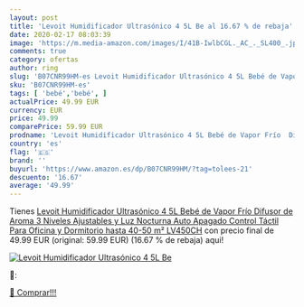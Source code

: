 ```yaml
---
layout: post
title: 'Levoit Humidificador Ultrasónico 4 5L Be al 16.67 % de rebaja'
date: 2020-02-17 08:03:39
image: 'https://m.media-amazon.com/images/I/41B-IwlbCGL._AC_._SL400_.jpg'
comments: true
category: ofertas
author: ring
slug: 'B07CNR99HM-es Levoit Humidificador Ultrasónico 4 5L Bebé de Vapor Frío...'
sku: 'B07CNR99HM-es'
tags: [ 'bebé','bebé', ]
actualPrice: 49.99 EUR
currency: EUR
price: 49.99
comparePrice: 59.99 EUR
prodname: 'Levoit Humidificador Ultrasónico 4 5L Bebé de Vapor Frío  Difusor de Aroma  3 Niveles Ajustables y Luz Nocturna  Auto Apagado  Control Táctil  Para Oficina y Dormitorio hasta 40-50 m²  LV450CH'
country: 'es'
flag: '🇪🇸'
brand: ''
buyurl: 'https://www.amazon.es/dp/B07CNR99HM/?tag=tolees-21'
descuento: '16.67'
average: '49.99'
---
```


Tienes [Levoit Humidificador Ultrasónico 4 5L Bebé de Vapor Frío  Difusor de Aroma  3 Niveles Ajustables y Luz Nocturna  Auto Apagado  Control Táctil  Para Oficina y Dormitorio hasta 40-50 m²  LV450CH](https://www.amazon.es/dp/B07CNR99HM/?tag=tolees-21) con precio final de  49.99 EUR (original: 59.99 EUR) (16.67 %  de rebaja) aqui!

[![Levoit Humidificador Ultrasónico 4 5L Be](https://m.media-amazon.com/images/I/41B-IwlbCGL._AC_._SL400_.jpg)](https://www.amazon.es/dp/B07CNR99HM/?tag=tolees-21)

🔎:


[🛒 Comprar!!!](https://www.amazon.es/dp/B07CNR99HM/?tag=tolees-21)
